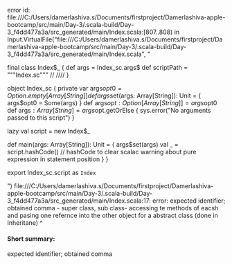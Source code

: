 error id: file:///C:/Users/damerlashiva.s/Documents/firstproject/Damerlashiva-apple-bootcamp/src/main/Day-3/.scala-build/Day-3_f4dd477a3a/src_generated/main/Index.scala:[807..808) in Input.VirtualFile("file:///C:/Users/damerlashiva.s/Documents/firstproject/Damerlashiva-apple-bootcamp/src/main/Day-3/.scala-build/Day-3_f4dd477a3a/src_generated/main/Index.scala", "

final class Index$_ {
def args = Index_sc.args$
def scriptPath = """Index.sc"""
/*<script>*/
1) Encapsulation : Class, Object, Instance Variables, Constructors(primary, secondary)
2) Inheritane: super class, sub class,Traits, abstract classes
3) Abstraction : Access specifiers
4) Polymorphism : Constructor overloading, Method overloading, method overrirding, object overloading
5) Companion Object 

Including all these additional concepts in those 5 files: 
    - method overloading with methods of default parameters, 
    - varibale number of parameters(done in Polymorphism file), one method with different parameters(done in Polymorphism file)
    - create a normal class print the obj, then create a case class and the print the obj (done in companion class file)
    - super class, sub class- accessing te methods of eacsh and pasing one refernce into the other object for a abstract class (done in Inheritane)
    - anonomous classes (done in companion class file)
    - Traits in scala - lamda suport in trait, abstract, sub classes (done in Inheritance file)
    - implement one abstract and one trait class (done in Inheritane file)
    - implement a class which inherits multiple traits and a abstract class (done in Inheritance file)
    - implicit conversion, implicit classes.  (done in Polymorphism file)
    - case class, anonomous class, companion object (done in companion class file)
/*</script>*/ /*<generated>*//*</generated>*/
}

object Index_sc {
  private var args$opt0 = Option.empty[Array[String]]
  def args$set(args: Array[String]): Unit = {
    args$opt0 = Some(args)
  }
  def args$opt: Option[Array[String]] = args$opt0
  def args$: Array[String] = args$opt.getOrElse {
    sys.error("No arguments passed to this script")
  }

  lazy val script = new Index$_

  def main(args: Array[String]): Unit = {
    args$set(args)
    val _ = script.hashCode() // hashCode to clear scalac warning about pure expression in statement position
  }
}

export Index_sc.script as `Index`

")
file:///C:/Users/damerlashiva.s/Documents/firstproject/Damerlashiva-apple-bootcamp/src/main/Day-3/.scala-build/Day-3_f4dd477a3a/src_generated/main/Index.scala:17: error: expected identifier; obtained comma
    - super class, sub class- accessing te methods of eacsh and pasing one refernce into the other object for a abstract class (done in Inheritane)
                 ^
#### Short summary: 

expected identifier; obtained comma